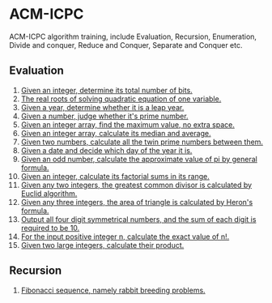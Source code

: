 # ACM-ICPC

ACM-ICPC algorithm training, include Evaluation, Recursion, Enumeration, Divide and conquer, Reduce and Conquer, Separate and Conquer etc.

## Evaluation

1. [Given an integer, determine its total number of bits.](https://github.com/FeilyZhang/ACM-ICPC/blob/master/src/tech/feily/acm_icpc/eval/BitNum.java)
2. [The real roots of solving quadratic equation of one variable.](https://github.com/FeilyZhang/ACM-ICPC/blob/master/src/tech/feily/acm_icpc/eval/Equation.java)
3. [Given a year, determine whether it is a leap year.](https://github.com/FeilyZhang/ACM-ICPC/blob/master/src/tech/feily/acm_icpc/eval/IsLeapYear.java)
4. [Given a number, judge whether it's prime number.](https://github.com/FeilyZhang/ACM-ICPC/blob/master/src/tech/feily/acm_icpc/eval/IsPrime.java)
5. [Given an integer array, find the maximum value, no extra space.](https://github.com/FeilyZhang/ACM-ICPC/blob/master/src/tech/feily/acm_icpc/eval/Maxinum.java)
6. [Given an integer array, calculate its median and average.](https://github.com/FeilyZhang/ACM-ICPC/blob/master/src/tech/feily/acm_icpc/eval/MidAndAvg.java)
7. [Given two numbers, calculate all the twin prime numbers between them.](https://github.com/FeilyZhang/ACM-ICPC/blob/master/src/tech/feily/acm_icpc/eval/TwinPrime.java)
8. [Given a date and decide which day of the year it is.](https://github.com/FeilyZhang/ACM-ICPC/blob/master/src/tech/feily/acm_icpc/eval/WhichDay.java)
9. [Given an odd number, calculate the approximate value of pi by general formula.](https://github.com/FeilyZhang/ACM-ICPC/blob/master/src/tech/feily/acm_icpc/eval/Pi.java)
10. [Given an integer, calculate its factorial sums in its range.](https://github.com/FeilyZhang/ACM-ICPC/blob/master/src/tech/feily/acm_icpc/eval/FactorialSums.java)
11. [Given any two integers, the greatest common divisor is calculated by Euclid algorithm.](https://github.com/FeilyZhang/ACM-ICPC/blob/master/src/tech/feily/acm_icpc/eval/GreatestCommonDivisor.java)
12. [Given any three integers, the area of triangle is calculated by Heron's formula.](https://github.com/FeilyZhang/ACM-ICPC/blob/master/src/tech/feily/acm_icpc/eval/TriangleArea.java)
13. [Output all four digit symmetrical numbers, and the sum of each digit is required to be 10.](https://github.com/FeilyZhang/ACM-ICPC/blob/master/src/tech/feily/acm_icpc/eval/SymmetryNumber.java)
14. [For the input positive integer n, calculate the exact value of n!.](https://github.com/FeilyZhang/ACM-ICPC/blob/master/src/tech/feily/acm_icpc/eval/FactorialsOflargeIntegers.java)
15. [Given two large integers, calculate their product.](https://github.com/FeilyZhang/ACM-ICPC/blob/master/src/tech/feily/acm_icpc/eval/MultiplicationOfLargeInteger.java)

## Recursion

1. [Fibonacci sequence, namely rabbit breeding problems.]()
